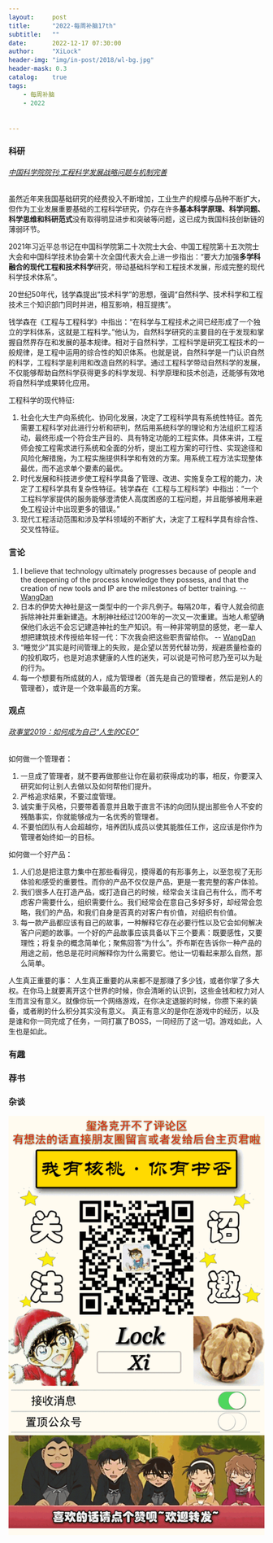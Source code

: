 ```yaml
---
layout:     post
title:      "2022-每周补脑17th"
subtitle:   ""
date:       2022-12-17 07:30:00
author:     "XiLock"
header-img: "img/in-post/2018/wl-bg.jpg"
header-mask: 0.3
catalog:    true
tags:
    - 每周补脑
    - 2022


---
```


### 科研
###### [中国科学院院刊:工程科学发展战略问题与机制完善](https://mp.weixin.qq.com/s/IQyUYDDJqLfhHDIynl827A)
虽然近年来我国基础研究的经费投入不断增加，工业生产的规模与品种不断扩大，但作为工业发展重要基础的工程科学研究，仍存在许多**基本科学原理、科学问题、科学思维和科研范式**没有取得明显进步和突破等问题，这已成为我国科技创新链的薄弱环节。

2021年习近平总书记在中国科学院第二十次院士大会、中国工程院第十五次院士大会和中国科学技术协会第十次全国代表大会上进一步指出：“要大力加强**多学科融合的现代工程和技术科学**研究，带动基础科学和工程技术发展，形成完整的现代科学技术体系”。

20世纪50年代，钱学森提出“技术科学”的思想，强调“自然科学、技术科学和工程技术三个知识部门同时并进，相互影响，相互提携”。

钱学森在《工程与工程科学》中指出：“在科学与工程技术之间已经形成了一个独立的学科体系，这就是工程科学。”他认为，自然科学研究的主要目的在于发现和掌握自然界存在和发展的基本规律。相对于自然科学，工程科学是研究工程技术的一般规律，是工程中运用的综合性的知识体系。也就是说，自然科学是一门认识自然的科学，工程科学是利用和改造自然的科学。通过工程科学带动自然科学的发展，不仅能够帮助自然科学获得更多的科学发现、科学原理和技术创造，还能够有效地将自然科学成果转化应用。

工程科学的现代特征:
1. 社会化大生产向系统化、协同化发展，决定了工程科学具有系统性特征。首先需要工程科学对此进行分析和研判，然后用系统科学的理论和方法组织工程活动，最终形成一个符合生产目的、具有特定功能的工程实体。具体来讲，工程师会按工程需求进行系统和全面的分析，提出工程方案的可行性、实现途径和风险化解措施，为工程实施提供科学和有效的方案。用系统工程方法实现整体最优，而不追求单个要素的最优。
1. 时代发展和科技进步使工程科学具备了管理、改进、实施复杂工程的能力，决定了工程科学具有复杂性特征。钱学森在《工程与工程科学》中指出：“一个工程科学家提供的服务能够澄清使人高度困惑的工程问题，并且能够被用来避免工程设计中出现更多的错误。”
1. 现代工程活动范围和涉及学科领域的不断扩大，决定了工程科学具有综合性、交叉性特征。

### 言论
1. I believe that technology ultimately progresses because of people and the deepening of the process knowledge they possess, and that the creation of new tools and IP are the milestones of better training. -- [WangDan](https://danwang.co/2019-letter/)
1. 日本的伊势大神社是这一类型中的一个非凡例子。每隔20年，看守人就会彻底拆除神社并重新建造。木制神社经过1200年的一次又一次重建。当地人希望确保他们永远不会忘记建造神社的生产知识。有一种非常明显的感觉，老一辈人想把建筑技术传授给年轻一代：下次我会把这些职责留给你。 -- [WangDan](https://danwang.co/how-technology-grows/)
1. “睡觉少”其实是时间管理上的失败，是企望以苦劳代替功劳，规避质量检查的的投机取巧，也是对追求健康的人性的迷失，可以说是可怜可悲乃至可以为耻的行为。
1. 每一个想要有所成就的人，成为管理者（首先是自己的管理者，然后是别人的管理者），或许是一个效率最高的方案。

### 观点
###### [政事堂2019：如何成为自己“人生的CEO”](https://mp.weixin.qq.com/s/xhN4CuUDSP8L3E-Ft-AEog)
如何做一个管理者：
1. 一旦成了管理者，就不要再做那些让你在最初获得成功的事，相反，你要深入研究如何让别人去做以及如何帮他们提升。
1. 严格追求结果，不要过度管理。
1. 诚实重于风格，只要带着善意并且敢于直言不讳的向团队提出那些令人不安的残酷事实，你就能够成为一名优秀的管理者。
1. 不要怕团队有人会超越你，培养团队成员以使其能胜任工作，这应该是你作为管理者始终如一的目标。

如何做一个好产品：
1. 人们总是把注意力集中在那些看得见，摸得着的有形事务上，以至忽视了无形体验和感受的重要性。而你的产品不仅仅是产品，更是一套完整的客户体验。
1. 我们很多人在打造产品，或打造自己的时候，经常会关注自己有什么，而不考虑客户需要什么，组织需要什么。我们经常会在意自己多好多好，却经常会忽略，我们的产品，和我们自身是否真的对客户有价值，对组织有价值。
1. 每一款产品都应该有自己的故事，一种解释它存在必要行性以及它会如何解决客户问题的故事。一个好的产品故事应该具备以下三个要素：既要感性，又要理性；将复杂的概念简单化；聚焦回答“为什么”。乔布斯在告诉你一种产品的用途之前，他总是花时间解释你为什么需要它。他让一切看起来那么自然，那么简单。

人生真正重要的事：
人生真正重要的从来都不是那赚了多少钱，或者你掌了多大权。在你马上就要离开这个世界的时候，你会清晰的认识到，这些金钱和权力对人生而言没有意义。就像你玩一个网络游戏，在你决定退服的时候，你攒下来的装备，或者刷的什么积分其实没有意义。
真正有意义的是你在游戏中的经历，以及是谁和你一同完成了任务，一同打赢了BOSS，一同经历了这一切。游戏如此，人生也是如此。

### 有趣

### 荐书


### 杂谈

![](/img/wc-tail.GIF)
